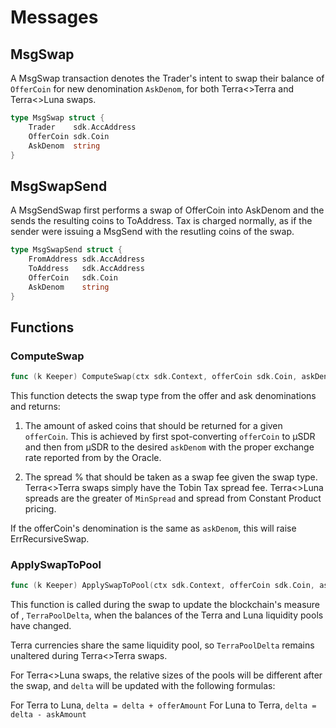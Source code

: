 <!--
order: 4
-->

# Messages

## MsgSwap

A MsgSwap transaction denotes the Trader's intent to swap their balance of `OfferCoin` for new denomination `AskDenom`, for both Terra<>Terra and Terra<>Luna swaps.

```go
type MsgSwap struct {
	Trader    sdk.AccAddress
	OfferCoin sdk.Coin
	AskDenom  string
}
```

## MsgSwapSend
A MsgSendSwap first performs a swap of OfferCoin into AskDenom and the sends the resulting coins to ToAddress. Tax is charged normally, as if the sender were issuing a MsgSend with the resutling coins of the swap.


```go
type MsgSwapSend struct {
	FromAddress sdk.AccAddress
	ToAddress   sdk.AccAddress 
	OfferCoin   sdk.Coin
	AskDenom    string
}
```

## Functions

### ComputeSwap

```go
func (k Keeper) ComputeSwap(ctx sdk.Context, offerCoin sdk.Coin, askDenom string) (retDecCoin sdk.DecCoin, spread sdk.Dec, err error)
```

This function detects the swap type from the offer and ask denominations and returns:

1. The amount of asked coins that should be returned for a given `offerCoin`. This is achieved by first spot-converting `offerCoin` to µSDR and then from µSDR to the desired `askDenom` with the proper exchange rate reported from by the Oracle.

2. The spread % that should be taken as a swap fee given the swap type. Terra<>Terra swaps simply have the Tobin Tax spread fee. Terra<>Luna spreads are the greater of `MinSpread` and spread from Constant Product pricing.

If the offerCoin's denomination is the same as `askDenom`, this will raise ErrRecursiveSwap.

### ApplySwapToPool

```go
func (k Keeper) ApplySwapToPool(ctx sdk.Context, offerCoin sdk.Coin, askCoin sdk.DecCoin) error
```

This function is called during the swap to update the blockchain's measure of , `TerraPoolDelta`, when the balances of the Terra and Luna liquidity pools have changed.

Terra currencies share the same liquidity pool, so `TerraPoolDelta` remains unaltered during Terra<>Terra swaps.

For Terra<>Luna swaps, the relative sizes of the pools will be different after the swap, and `delta` will be updated with the following formulas:

For Terra to Luna, `delta = delta + offerAmount`
For Luna to Terra, `delta = delta - askAmount`
